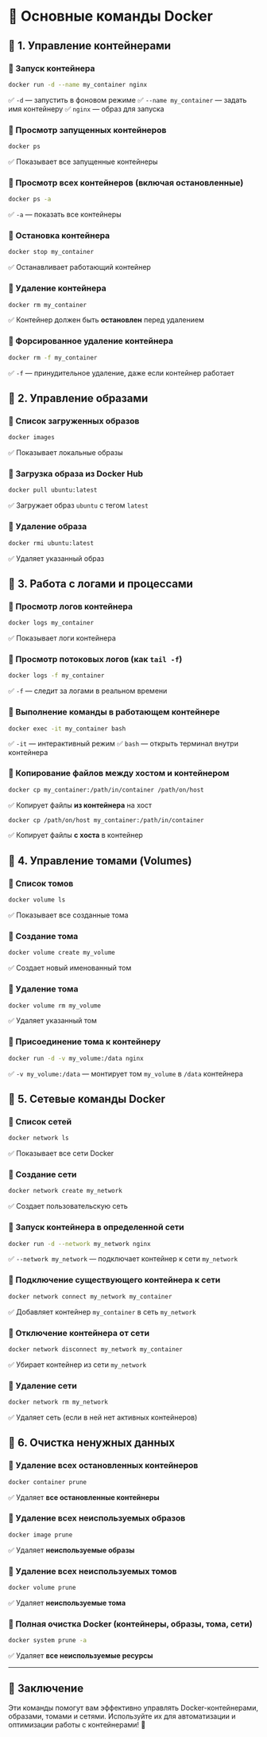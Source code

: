 # 📌 Основные команды Docker

## 🔹 1. Управление контейнерами

### 📌 Запуск контейнера
```sh
docker run -d --name my_container nginx
```
✅ `-d` — запустить в фоновом режиме
✅ `--name my_container` — задать имя контейнеру
✅ `nginx` — образ для запуска

### 📌 Просмотр запущенных контейнеров
```sh
docker ps
```
✅ Показывает все запущенные контейнеры

### 📌 Просмотр всех контейнеров (включая остановленные)
```sh
docker ps -a
```
✅ `-a` — показать все контейнеры

### 📌 Остановка контейнера
```sh
docker stop my_container
```
✅ Останавливает работающий контейнер

### 📌 Удаление контейнера
```sh
docker rm my_container
```
✅ Контейнер должен быть **остановлен** перед удалением

### 📌 Форсированное удаление контейнера
```sh
docker rm -f my_container
```
✅ `-f` — принудительное удаление, даже если контейнер работает

## 🔹 2. Управление образами

### 📌 Список загруженных образов
```sh
docker images
```
✅ Показывает локальные образы

### 📌 Загрузка образа из Docker Hub
```sh
docker pull ubuntu:latest
```
✅ Загружает образ `ubuntu` с тегом `latest`

### 📌 Удаление образа
```sh
docker rmi ubuntu:latest
```
✅ Удаляет указанный образ

## 🔹 3. Работа с логами и процессами

### 📌 Просмотр логов контейнера
```sh
docker logs my_container
```
✅ Показывает логи контейнера

### 📌 Просмотр потоковых логов (как `tail -f`)
```sh
docker logs -f my_container
```
✅ `-f` — следит за логами в реальном времени

### 📌 Выполнение команды в работающем контейнере
```sh
docker exec -it my_container bash
```
✅ `-it` — интерактивный режим
✅ `bash` — открыть терминал внутри контейнера

### 📌 Копирование файлов между хостом и контейнером
```sh
docker cp my_container:/path/in/container /path/on/host
```
✅ Копирует файлы **из контейнера** на хост

```sh
docker cp /path/on/host my_container:/path/in/container
```
✅ Копирует файлы **с хоста** в контейнер

## 🔹 4. Управление томами (Volumes)

### 📌 Список томов
```sh
docker volume ls
```
✅ Показывает все созданные тома

### 📌 Создание тома
```sh
docker volume create my_volume
```
✅ Создает новый именованный том

### 📌 Удаление тома
```sh
docker volume rm my_volume
```
✅ Удаляет указанный том

### 📌 Присоединение тома к контейнеру
```sh
docker run -d -v my_volume:/data nginx
```
✅ `-v my_volume:/data` — монтирует том `my_volume` в `/data` контейнера

## 🔹 5. Сетевые команды Docker

### 📌 Список сетей
```sh
docker network ls
```
✅ Показывает все сети Docker

### 📌 Создание сети
```sh
docker network create my_network
```
✅ Создает пользовательскую сеть

### 📌 Запуск контейнера в определенной сети
```sh
docker run -d --network my_network nginx
```
✅ `--network my_network` — подключает контейнер к сети `my_network`

### 📌 Подключение существующего контейнера к сети
```sh
docker network connect my_network my_container
```
✅ Добавляет контейнер `my_container` в сеть `my_network`

### 📌 Отключение контейнера от сети
```sh
docker network disconnect my_network my_container
```
✅ Убирает контейнер из сети `my_network`

### 📌 Удаление сети
```sh
docker network rm my_network
```
✅ Удаляет сеть (если в ней нет активных контейнеров)

## 🔹 6. Очистка ненужных данных

### 📌 Удаление всех остановленных контейнеров
```sh
docker container prune
```
✅ Удаляет **все остановленные контейнеры**

### 📌 Удаление всех неиспользуемых образов
```sh
docker image prune
```
✅ Удаляет **неиспользуемые образы**

### 📌 Удаление всех неиспользуемых томов
```sh
docker volume prune
```
✅ Удаляет **неиспользуемые тома**

### 📌 Полная очистка Docker (контейнеры, образы, тома, сети)
```sh
docker system prune -a
```
✅ Удаляет **все неиспользуемые ресурсы**

---

## 🔹 Заключение
Эти команды помогут вам эффективно управлять Docker-контейнерами, образами, томами и сетями. Используйте их для автоматизации и оптимизации работы с контейнерами! 🚀

